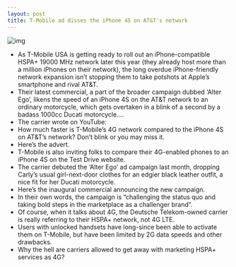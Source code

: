 ```yaml
---
layout: post
title: T-Mobile ad disses the iPhone 4S on AT&T's network
---
```

![img](http://media.idownloadblog.com/wp-content/uploads/2012/05/T-Mobile-Ducatti-iPhone-ad-captions.jpeg)
* As T-Mobile USA is getting ready to roll out an iPhone-compatible HSPA+ 19000 MHz network later this year (they already host more than a million iPhones on their network), the long overdue iPhone-friendly network expansion isn’t stopping them to take potshots at Apple’s smartphone and rival AT&T.
* Their latest commercial, a part of the broader campaign dubbed ‘Alter Ego’, likens the speed of an iPhone 4S on the AT&T network to an ordinary motorcycle, which gets overtaken in a blink of a second by a badass 1000cc Ducati motorcycle….
* The carrier wrote on YouTube:
* How much faster is T-Mobile’s 4G network compared to the iPhone 4S on AT&T’s network? Don’t blink or you may miss it.
* Here’s the advert.
* T-Mobile is also inviting folks to compare their 4G-enabled phones to an iPhone 4S on the Test Drive website.
* The carrier debuted the ‘Alter Ego’ ad campaign last month, dropping Carly’s usual girl-next-door clothes for an edgier black leather outfit, a nice fit for her Ducati motorcycle.
* Here’s the inaugural commercial announcing the new campaign.
* In their own words, the campaign is “challenging the status quo and taking bold steps in the marketplace as a challenger brand”.
* Of course, when it talks about 4G, the Deutsche Telekom-owned carrier is really referring to their HSPA+ network, not 4G LTE.
* Users with unlocked handsets have long-since been able to activate them on T-Mobile, but have been limited by 2G data speeds and other drawbacks.
* Why the hell are carriers allowed to get away with marketing HSPA+ services as 4G?

